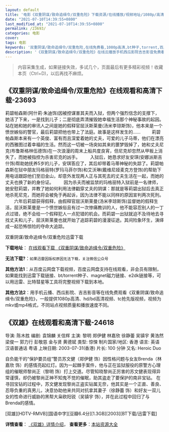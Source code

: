 ```yaml
---
layout: default
title: '电影《双重阴谋/致命追缉令/双重危险》下载资源/在线播放/视频地址/1080p/高清/蓝光'
date: "2021-07-10T14:39:55+0800"
last_modified_at: "2021-07-10T14:39:55+0800"
permalink: /23693/
categories: 电影
cover:
tags: 电影
keywords: '双重阴谋/致命追缉令/双重危险,在线免费看,1080p高清,bt种子,torrent,百度云盘,magnet,磁力链,迅雷下载资源'
description: '《双重阴谋/致命追缉令/双重危险》在线云播放手机西瓜影院吉吉影音免费看，1080p高清bd/hd未删减完整版和tc抢先枪版，mkv/mp4格式，附带bt/torrent种子、magnet/磁力链、百度云盘、网盘资源迅雷下载链接'
---
```


>内容采集生成，如果链接失效，多试几个，页面最后有更多精彩视频！收藏本页（Ctrl+D)，以后再找不麻烦。


## 《双重阴谋/致命追缉令/双重危险》在线观看和高清下载-23693

莉碧帕森斯(阿什莉&middot;朱迪饰)因被控谋害其夫而入狱，但两个强烈信念的支撑下，她活了下来，一是找到儿子；二是彻底弄清摧毁她幸福生活那个神秘事故的起因。站在她和她的审讯人之间是她的假释官屈沃斯莱曼(汤米李琼斯饰)，他本来是一个愤世嫉俗的警官，最后莉碧把他也带上了法庭。故事是这样发生的&hellip;… 　　 莉碧帕森斯本来有一个英俊、富有而且深爱着她的丈夫，可爱的儿子马蒂，他们在漂亮的西雅图过着幸福的生活。然而这一切被一场突如其来的噩梦毁掉了，她和丈夫尼克(布鲁斯格林伍德饰)在一次浪漫的周末上船共度良宵，但尼克却忽然从甲板上消失了，而她被指控为杀害尼克的凶手。 　　入狱后，她恳求好友安琪(安娜派斯吉什饰)帮助她抚养5岁的儿子，安琪答应了，其后却带着马蒂神秘的失踪了。莉碧帕森斯在狱中朋友玛格丽特(罗玛马菲尔饰)和艾沃琳(戴维尼娅麦克方登饰)的帮助下用电话跟踪他们至旧金山，却意外发现两人正与其死去的丈夫生活在一起，而她的丈夫也换了新的身份证。 　　因为杀夫而被监禁的玛格丽特入狱前是一名律师，她安慰莉碧，并教了她如何利用法律戳穿丈夫的阴谋：那就是等莉碧出狱后去真正地杀死尼克，而她将会被免于再起诉，因为法律不能以同样的原因宣判两次死刑。 　　六年后莉碧获得假释，由假释官屈沃斯莱曼(汤米李琼斯饰)监督她的假释生活，屈沃斯莱曼是一个愤世嫉俗且有过一次惨痛教训的人，他不能容忍别人的一丁点过错，绝不会给一个假释犯人一点犯错的机会。而莉碧一出狱就迫不及待地去寻找丈夫和儿子，屈沃斯莱曼也就开始了追踪莉碧的漫漫征途。其间险象环生，演绎成一起恐怖惊险的夺命大追踪。<!---剧情end--->


双重阴谋/致命追缉令/双重危险迅雷下载

**下载地址**： [在线观看下载 《双重阴谋/致命追缉令/双重危险》](https://www.993dy.com//vod-detail-id-24433.html) 


**无法下载?**：`如果迅雷因版权原因无法下载，关注微信公众号 `

**其他方法1**：从百度云网盘下载视频，百度云网盘支持在线观看，非会员有限制，如果能找到迅雷下载链接、bt/torrent种子、magnet磁力链接、e2dk链接等，可以用迅雷、比特彗星等工具将完整视频下载到本地。

**其他方法2**：用手机云播、西瓜影院、吉吉影音等在线免费观看《双重阴谋/致命追缉令/双重危险》，一般提供1080p高清、hd/bd高清视频、tc抢先版视频，视频为mkv或mp4格式，不同站点视频质量和播放速度不同。


## 《双雄》在线观看和高清下载-24618

导演: 陈木胜 编剧: 袁锦麟 关信辉 主演: 黎明 郑伊健 林嘉欣 徐静蕾 吴镇宇 黄浩然 梁俊一 郭力行 彭敬慈 金与贤 黄德斌 类型: 惊悚 制片国家/地区: 香港 语言: 英语 汉语普通话 粤语 上映日期: 2003-07-31(香港) 片长: 100 分钟 又名: Heroic Duo

自负能干的“保护要员组”警员苏文健（郑伊健 饰）因性格问题与女友Brenda（林嘉欣 饰）的感情亮起红灯。因为一起棘手案件，他与正在监狱服役的原警方心理组的催眠师黎尚正（黎明 饰）打上交道。尽管知晓黎尚正厉害的苏文健表现得异常谨慎，却仍被黎尚正神不知鬼不觉的催眠，助其盗走了要保护的南非宝钻。 在寻回宝钻的过程中，苏文健发现黎尚正盗实钻属无奈，他其实是一个正直、善良、忍辱负重的真男儿，决意协助他来共同对抗拿其妻子（徐静蕾 饰）和好友一双儿女的性命进行威胁的黑帮大枭欧阳锐（吴镇宇 饰），并在此过程中回归了与Brenda的感情。


[双雄][HDTV-RMVB][国语中字][豆瓣6.4分][1.3GB][2003][BT下载/迅雷下载]

**详情查看**： [《双雄》详情介绍](/movie/24618/)， **查看更多**：[本站资源大全](/movie/t/all/)

